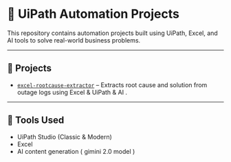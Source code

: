 # 🤖 UiPath Automation Projects

This repository contains automation projects built using UiPath, Excel, and AI tools to solve real-world business problems.

---

## 📁 Projects

- [`excel-rootcause-extractor`](./excel-rootcause-extractor) – Extracts root cause and solution from outage logs using Excel & UiPath & AI .

---

## 🔧 Tools Used

- UiPath Studio (Classic & Modern)
- Excel
- AI content generation ( gimini 2.0 model )
